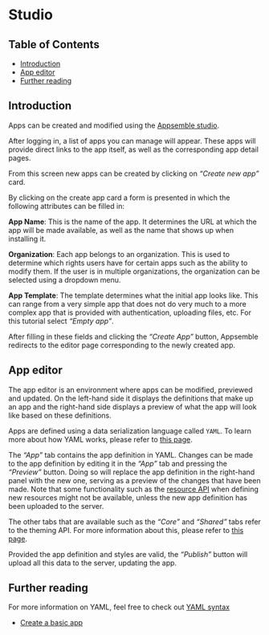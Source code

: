 # Studio

## Table of Contents

- [Introduction](#introduction)
- [App editor](#app-editor)
- [Further reading](#further-reading)

## Introduction

Apps can be created and modified using the [Appsemble studio](/).

After logging in, a list of apps you can manage will appear. These apps will provide direct links to
the app itself, as well as the corresponding app detail pages.

From this screen new apps can be created by clicking on _“Create new app”_ card.

By clicking on the create app card a form is presented in which the following attributes can be
filled in:

**App Name**: This is the name of the app. It determines the URL at which the app will be made
available, as well as the name that shows up when installing it.

**Organization**: Each app belongs to an organization. This is used to determine which rights users
have for certain apps such as the ability to modify them. If the user is in multiple organizations,
the organization can be selected using a dropdown menu.

**App Template**: The template determines what the initial app looks like. This can range from a
very simple app that does not do very much to a more complex app that is provided with
authentication, uploading files, etc. For this tutorial select _“Empty app”_.

After filling in these fields and clicking the _“Create App”_ button, Appsemble redirects to the
editor page corresponding to the newly created app.

## App editor

The app editor is an environment where apps can be modified, previewed and updated. On the left-hand
side it displays the definitions that make up an app and the right-hand side displays a preview of
what the app will look like based on these definitions.

Apps are defined using a data serialization language called `YAML`. To learn more about how YAML
works, please refer to [this page](https://learnxinyminutes.com/docs/yaml).

The _“App”_ tab contains the app definition in YAML. Changes can be made to the app definition by
editing it in the _“App”_ tab and pressing the _“Preview”_ button. Doing so will replace the app
definition in the right-hand panel with the new one, serving as a preview of the changes that have
been made. Note that some functionality such as the [resource API](resources.md) when defining new
resources might not be available, unless the new app definition has been uploaded to the server.

The other tabs that are available such as the _“Core”_ and _“Shared”_ tabs refer to the theming API.
For more information about this, please refer to [this page](theming.md).

Provided the app definition and styles are valid, the _“Publish”_ button will upload all this data
to the server, updating the app.

## Further reading

For more information on YAML, feel free to check out [YAML syntax](yaml-syntax.md)

- [Create a basic app](basic-app.md)
